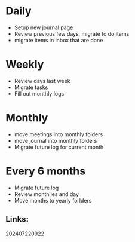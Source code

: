 
# Daily 
- Setup new journal page
- Review previous few days, migrate to do items
- migrate items in inbox that are done

# Weekly
- Review days last week
- Migrate tasks
- Fill out monthly logs

# Monthly
- move meetings into monthly folders
- move journal into monthly folders
- Migrate future log for current month

# Every 6 months
- Migrate future log
- Review monthlies and day
- Move months to yearly forlders


## Links: 



202407220922

